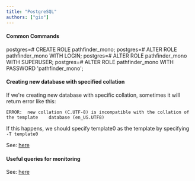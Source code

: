 ```yaml
---
title: "PostgreSQL"
authors: ["gio"]
---
```


#### Common Commands

postgres=# CREATE ROLE pathfinder_mono;
postgres=# ALTER ROLE pathfinder_mono WITH LOGIN;
postgres=# ALTER ROLE pathfinder_mono WITH SUPERUSER;
postgres=# ALTER ROLE pathfinder_mono WITH PASSWORD 'pathfinder_mono';

#### Creating new database with specified collation

If we're creating new database with specific collation, sometimes it will return error like this:

`ERROR:  new collation (C.UTF-8) is incompatible with the collation of the template    database (en_US.UTF8)`

If this happens, we should specify template0 as the template by specifying `-T template0`

See: [here](https://stackoverflow.com/questions/18870775/how-to-change-the-template-database-collection-coding-on-postgresql)

#### Useful queries for monitoring

See: [here](https://github.com/nilenso/postgresql-monitoring)
